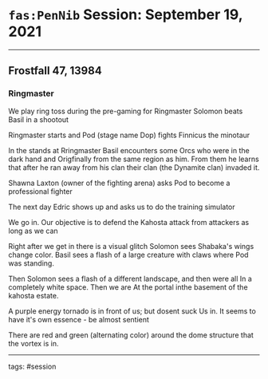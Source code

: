 # `fas:PenNib` Session: September 19, 2021
---

## Frostfall 47, 13984

### Ringmaster 
We play ring toss during the pre-gaming for Ringmaster 
Solomon beats Basil in a shootout 

Ringmaster starts and Pod (stage name Dop) fights Finnicus the minotaur 

In the stands at Rringmaster Basil encounters some Orcs who were in the dark hand and Origfinally from the same region as him.
From them he learns that after he ran away from his clan their clan (the Dynamite clan) invaded it.

Shawna Laxton (owner of the fighting arena) asks Pod to become a professional fighter

The next day Edric shows up and asks us to do the training simulator 

We go in. Our objective is to defend the Kahosta attack from attackers as long as we can

Right after we get in there is a visual glitch  Solomon sees Shabaka's wings change color. Basil sees a flash of a large creature with claws where Pod was standing.

Then Solomon sees a flash of a different landscape, and then were all In a completely white space. Then we are At the portal inthe basement of the kahosta estate.

A purple energy tornado is in front of us; but dosent suck Us in. It seems to have it's own essence - be almost sentient

There are red and green (alternating color) around the dome structure that the vortex is in.



---

tags: #session



